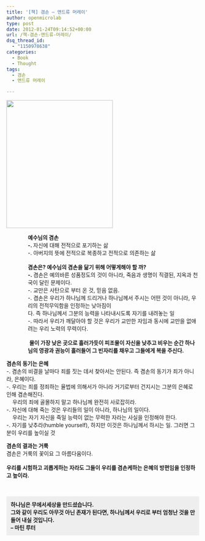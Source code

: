 ```yaml
---
title: '[책] 겸손 – 앤드류 머레이'
author: openmicrolab
type: post
date: 2012-01-24T09:14:52+00:00
url: /책-겸손-앤드류-머레이/
dsq_thread_id:
  - "1150978638"
categories:
  - Book
  - Thought
tags:
  - 겸손
  - 앤드류 머레이

---
```

<P style="MARGIN: 0px">
  <img loading="lazy" src="/images/1/cfile26.uf.111289474F1E6FE5279FE0.PNG" class="aligncenter" width="278" height="333" alt="" filename="Humility.PNG" filemime="image/jpeg" />
</P>

  


<P style="TEXT-ALIGN: left; MARGIN-LEFT: 4em">
  <STRONG>예수님의 겸손<br /> -. </STRONG>자신에 대해 전적으로 포기하는 삶<br /> -. 아버지의 뜻에 전적으로 복종하고 전적으로 의존하는 삶<br /> <STRONG><br /> 겸손은? 예수님의 겸손을 닮기 위해 어떻게해야 할 까?<br /> -.&nbsp;</STRONG>겸손은 예의바른 성품정도의 것이 아니라, 죽음과 생명이 직결된, 지옥과 천국이 달린 문제이다. <br /> -. 교만은 사탄으로 부터 온 것, 믿음 없음.<br /> -. 겸손은 우리가 하나님께 드리거나 하나님께서 주시는 어떤 것이 아니라, 우리의 전적무익함을 인정하는 낮아짐이 <br /> 다. 즉 하나님께서 그분의 능력을 나타내시도록 자기를 내려놓는 일<br /> -. 따라서 우리가 깨달아야 할 것은 우리가 교만한 자임과 동시에&nbsp;교만을 없애려는 우리 노력의 무력이다.&nbsp;<STRONG><br /> </STRONG><br /> &nbsp;<STRONG>물이 가장 낮은 곳으로 흘러가듯이 피조물이 자신을 낮추고 비우는 순간 하나님의 영광과 권능이 흘러들어 그 빈자리를 채우고 그들에게 복을 주신다.</p> 
  
  <p>
    겸손의 동기는&nbsp;은혜<br /> </STRONG>-. 겸손의 비결을 날마다 죄를 짓는 데서 찾아서는 안된다. 즉 겸손의 동기가 죄가 아니라, 은혜이다.<br /> -. 우리는 죄를 정죄하는 율법에 의해서가 아니라 거기로부터 건지시는 그분의 은혜로 인해 겸손해진다. <br /> &nbsp;&nbsp;&nbsp; 우리의 죄에 골몰하지 말고 하나님께 완전히 사로잡히라. <br /> -. 자신에 대해 죽는 것은 우리들의 일이 아니라, 하나님의 일이다. <br /> &nbsp;&nbsp;&nbsp; 우리는 자기 자신을 죽일 능력이 없는 무력한 자라는 사실을 인정해야 한다.<br /> -. 자기를 낮추라(humble yourself), 하지만 이것은&nbsp;하나님께서 하시는 일.&nbsp;그러면 그분이 우리를 높이실 것
  </p>
  
  <p>
    <STRONG>겸손의 결과는 거룩 <br /> </STRONG>겸손은 거룩의 꽃이요 그 아름다움이다. <br /> <STRONG><br /> 우리를 시험하고 괴롭게하는 자라도 그들이 우리를 겸손케하는 은혜의 방편임을 인정하고 높이라.&nbsp;</STRONG>&nbsp;
  </P>
  
  <br /> <DIV style="BORDER-BOTTOM: #eeeeee 1px solid; BORDER-LEFT: #eeeeee 1px solid; PADDING-BOTTOM: 10px; BACKGROUND-COLOR: #eeeeee; PADDING-LEFT: 10px; PADDING-RIGHT: 10px; BORDER-TOP: #eeeeee 1px solid; BORDER-RIGHT: #eeeeee 1px solid; PADDING-TOP: 10px" class=txc-textbox><STRONG>하나님은 무에서세상을 만드셨습니다. <br /> 그와 같이 우리도 아무것 아닌 존재가 된다면, 하나님께서 우리로 부터 엄청난 것을 만들어 내실 것입니다. <br /> &#8211; 마틴 루터<br /> </STRONG></DIV><br /> 
  
  <P>
    <STRONG><br /> </STRONG>
  </P>
  
  <br /> 
  
  <P>
    <br /> &nbsp;
  </P></p>